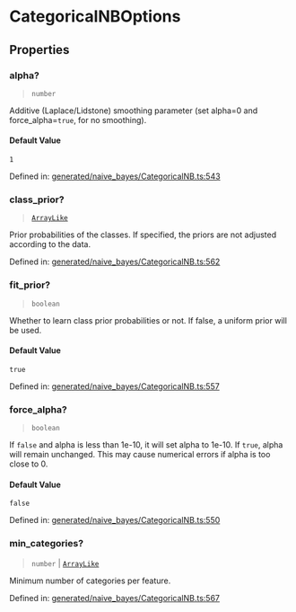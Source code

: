 # CategoricalNBOptions

## Properties

### alpha?

> `number`

Additive (Laplace/Lidstone) smoothing parameter (set alpha=0 and force\_alpha=`true`, for no smoothing).

#### Default Value

`1`

Defined in:  [generated/naive\_bayes/CategoricalNB.ts:543](https://github.com/transitive-bullshit/scikit-learn-ts/blob/92ab806/packages/sklearn/src/generated/naive_bayes/CategoricalNB.ts#L543)

### class\_prior?

> [`ArrayLike`](../types/ArrayLike.md)

Prior probabilities of the classes. If specified, the priors are not adjusted according to the data.

Defined in:  [generated/naive\_bayes/CategoricalNB.ts:562](https://github.com/transitive-bullshit/scikit-learn-ts/blob/92ab806/packages/sklearn/src/generated/naive_bayes/CategoricalNB.ts#L562)

### fit\_prior?

> `boolean`

Whether to learn class prior probabilities or not. If false, a uniform prior will be used.

#### Default Value

`true`

Defined in:  [generated/naive\_bayes/CategoricalNB.ts:557](https://github.com/transitive-bullshit/scikit-learn-ts/blob/92ab806/packages/sklearn/src/generated/naive_bayes/CategoricalNB.ts#L557)

### force\_alpha?

> `boolean`

If `false` and alpha is less than 1e-10, it will set alpha to 1e-10. If `true`, alpha will remain unchanged. This may cause numerical errors if alpha is too close to 0.

#### Default Value

`false`

Defined in:  [generated/naive\_bayes/CategoricalNB.ts:550](https://github.com/transitive-bullshit/scikit-learn-ts/blob/92ab806/packages/sklearn/src/generated/naive_bayes/CategoricalNB.ts#L550)

### min\_categories?

> `number` \| [`ArrayLike`](../types/ArrayLike.md)

Minimum number of categories per feature.

Defined in:  [generated/naive\_bayes/CategoricalNB.ts:567](https://github.com/transitive-bullshit/scikit-learn-ts/blob/92ab806/packages/sklearn/src/generated/naive_bayes/CategoricalNB.ts#L567)
